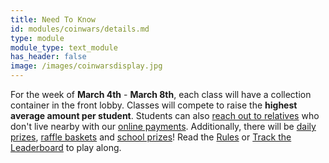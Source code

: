 ```yaml
---
title: Need To Know
id: modules/coinwars/details.md
type: module
module_type: text_module
has_header: false
image: /images/coinwarsdisplay.jpg
---
```

For the week of **March 4th** - **March 8th**, each class will have a collection container in the front lobby. Classes will compete to raise the **highest average amount per student**. Students can also [reach out to relatives]() who don't live nearby with our [online payments](). Additionally, there will be [daily prizes](), [raffle baskets]() and [school prizes]()! Read the [Rules]() or [Track the Leaderboard]() to play along.